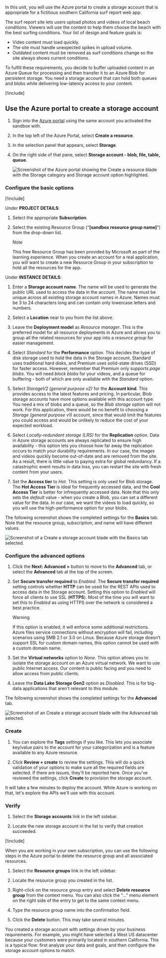 In this unit, you will use the Azure portal to create a storage account that is appropriate for a fictitious southern California surf report web app.

The surf report site lets users upload photos and videos of local beach conditions. Viewers will use the content to help them choose the beach with the best surfing conditions. Your list of design and feature goals is:

- Video content must load quickly.
- The site must handle unexpected spikes in upload volume.
- Outdated content must be removed as surf conditions change so the site always shows current conditions.

To fulfill these requirements, you decide to buffer uploaded content in an Azure Queue for processing and then transfer it to an Azure Blob for persistent storage. You need a storage account that can hold both queues and blobs while delivering low-latency access to your content.

[!include[](../../../includes/azure-sandbox-activate.md)]

## Use the Azure portal to create a storage account

1. Sign into the [Azure portal](https://portal.azure.com/learn.docs.microsoft.com?azure-portal=true) using the same account you activated the sandbox with.

1. In the top left of the Azure Portal, select **Create a resource**.

1. In the selection panel that appears, select **Storage**.

1. On the right side of that pane, select **Storage account - blob, file, table, queue**.

    ![Screenshot of the Azure portal showing the Create a resource blade with the Storage category and Storage account option highlighted.](../media/5-portal-storage-select.png)

### Configure the basic options

[!include[](../../../includes/azure-sandbox-regions-first-mention-note-friendly.md)]

Under **PROJECT DETAILS**:

1. Select the appropriate **Subscription**.

1. Select the existing Resource Group ("**<rgn>[sandbox resource group name]</rgn>**") from the drop-down list.

    > [!NOTE]
    > This free Resource Group has been provided by Microsoft as part of the learning experience. When you create an account for a real application, you will want to create a new Resource Group in your subscription to hold all the resources for the app.

Under **INSTANCE DETAILS**:

1. Enter a **Storage account name**. The name will be used to generate the public URL used to access the data in the account. The name must be unique across all existing storage account names in Azure. Names must be 3 to 24 characters long and can contain only lowercase letters and numbers.

1. Select a **Location** near to you from the list above.

1. Leave the **Deployment model** as _Resource manager_. This is the preferred model for all resource deployments in Azure and allows you to group all the related resources for your app into a _resource group_ for easier management.

1. Select _Standard_ for the **Performance** option. This decides the type of disk storage used to hold the data in the Storage account. Standard uses traditional hard disks, and Premium uses solid-state drives (SSD) for faster access. However, remember that Premium only supports _page blobs_. You will need _block blobs_ for your videos, and a queue for buffering - both of which are only available with the _Standard_ option.

1. Select _StorageV2 (general purpose v2)_ for the **Account kind**. This provides access to the latest features and pricing. In particular, Blob storage accounts have more options available with this account type. You need a mix of blobs and a queue, so the _Blob storage_ option will not work. For this application, there would be no benefit to choosing a _Storage (general purpose v1)_ account, since that would limit the features you could access and would be unlikely to reduce the cost of your expected workload.

1. Select _Locally-redundant storage (LRS)_ for the **Replication** option. Data in Azure storage accounts are always replicated to ensure high availability - this option lets you choose how far away the replication occurs to match your durability requirements. In our case, the images and videos quickly become out-of-date and are removed from the site. As a result, there is little value to paying extra for global redundancy. If a catastrophic event results in data loss, you can restart the site with fresh content from your users.

1. Set the **Access tier** to _Hot_. This setting is only used for Blob storage. The **Hot Access Tier** is ideal for frequently accessed data, and the **Cool Access Tier** is better for infrequently accessed data. Note that this only sets the _default_ value - when you create a Blob, you can set a different value for the data. In our case, we want the videos to load quickly, so you will use the high-performance option for your blobs.

The following screenshot shows the completed settings for the **Basics** tab. Note that the resource group, subscription, and name will have different values.

![Screenshot of a Create a storage account blade with the **Basics** tab selected.](../media/5-create-storage-account-basics.png)

### Configure the advanced options

1. Click the **Next: Advanced >** button to move to the **Advanced** tab, or select the **Advanced** tab at the top of the screen.

1. Set **Secure transfer required** to _Enabled_. The **Secure transfer required** setting controls whether **HTTP** can be used for the REST APIs used to access data in the Storage account. Setting this option to _Enabled_ will force all clients to use SSL (**HTTPS**). Most of the time you will want to set this to _Enabled_ as using HTTPS over the network is considered a best practice.

    > [!WARNING]
    > If this option is enabled, it will enforce some additional restrictions. Azure files service connections without encryption will fail, including scenarios using SMB 2.1 or 3.0 on Linux. Because Azure storage doesn’t support SSL for custom domain names, this option cannot be used with a custom domain name.

1. Set the **Virtual networks** option to _None_. This option allows you to isolate the storage account on an Azure virtual network. We want to use public Internet access. Our content is public facing and you need to allow access from public clients.

1. Leave the **Data Lake Storage Gen2** option as _Disabled_. This is for big-data applications that aren't relevant to this module.

The following screenshot shows the completed settings for the **Advanced** tab.

![Screenshot of an Create a storage account blade with the **Advanced** tab selected.](../media/5-create-storage-account-advanced.png)

### Create

1. You can explore the **Tags** settings if you like. This lets you associate key/value pairs to the account for your categorization and is a feature available to any Azure resource.

1. Click **Review + create** to review the settings. This will do a quick validation of your options to make sure all the required fields are selected. If there are issues, they'll be reported here. Once you've reviewed the settings, click **Create** to provision the storage account.

It will take a few minutes to deploy the account. While Azure is working on that, let's explore the APIs we'll use with this account.

### Verify

1. Select the **Storage accounts** link in the left sidebar.

1. Locate the new storage account in the list to verify that creation succeeded.

<!-- Cleanup sandbox -->
[!include[](../../../includes/azure-sandbox-cleanup.md)]

When you are working in your own subscription, you can use the following steps in the Azure portal to delete the resource group and all associated resources.

1. Select the **Resource groups** link in the left sidebar.

1. Locate the resource group you created in the list.

1. Right-click on the resource group entry and select **Delete resource group** from the context menu. You can also click the "..." menu element on the right side of the entry to get to the same context menu.

1. Type the resource group name into the confirmation field.

1. Click the **Delete** button. This may take several minutes.

You created a storage account with settings driven by your business requirements. For example, you might have selected a West US datacenter because your customers were primarily located in southern California. This is a typical flow: first analyze your data and goals, and then configure the storage account options to match.